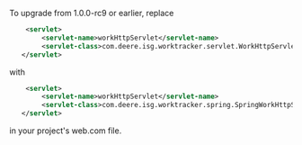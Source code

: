 
To upgrade from 1.0.0-rc9 or earlier, replace  

```xml
    <servlet>
        <servlet-name>workHttpServlet</servlet-name>
        <servlet-class>com.deere.isg.worktracker.servlet.WorkHttpServlet</servlet-class>
   </servlet>
```

with

```xml
    <servlet>
        <servlet-name>workHttpServlet</servlet-name>
        <servlet-class>com.deere.isg.worktracker.spring.SpringWorkHttpServlet</servlet-class>
   </servlet>
```

in your project's web.com file.
